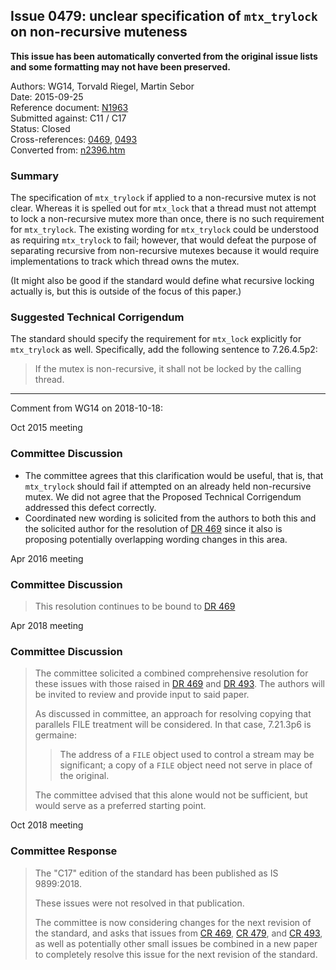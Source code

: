 ## Issue 0479: unclear specification of `mtx_trylock` on non-recursive muteness

**This issue has been automatically converted from the original issue lists and some formatting may not have been preserved.**

Authors: WG14, Torvald Riegel, Martin Sebor  
Date: 2015-09-25  
Reference document: [N1963](https://www.open-std.org/jtc1/sc22/wg14/www/docs/n1963.htm)  
Submitted against: C11 / C17  
Status: Closed  
Cross-references: [0469](../c11c17/issue0469.md), [0493](../c11c17/issue0493.md)  
Converted from: [n2396.htm](https://www.open-std.org/jtc1/sc22/wg14/www/docs/n2396.htm)

### Summary

The specification of `mtx_trylock` if applied to a non-recursive mutex is not
clear. Whereas it is spelled out for `mtx_lock` that a thread must not attempt
to lock a non-recursive mutex more than once, there is no such requirement for
`mtx_trylock`. The existing wording for `mtx_trylock` could be understood as
requiring `mtx_trylock` to fail; however, that would defeat the purpose of
separating recursive from non-recursive mutexes because it would require
implementations to track which thread owns the mutex.

(It might also be good if the standard would define what recursive locking
actually is, but this is outside of the focus of this paper.)

### Suggested Technical Corrigendum

The standard should specify the requirement for `mtx_lock` explicitly for
`mtx_trylock` as well. Specifically, add the following sentence to 7.26.4.5p2:

> If the mutex is non-recursive, it shall not be locked by the calling thread.

---

Comment from WG14 on 2018-10-18:

Oct 2015 meeting

### Committee Discussion

* The committee agrees that this clarification would be useful, that is, that `mtx_trylock` should fail if attempted on an already held non-recursive mutex. We did not agree that the Proposed Technical Corrigendum addressed this defect correctly.
* Coordinated new wording is solicited from the authors to both this and the solicited author for the resolution of [DR 469](../c11c17/issue0469.md) since it also is proposing potentially overlapping wording changes in this area.

Apr 2016 meeting

### Committee Discussion

> This resolution continues to be bound to [DR 469](../c11c17/issue0469.md)

Apr 2018 meeting

### Committee Discussion

> The committee solicited a combined comprehensive resolution for these issues
> with those raised in [DR 469](../c11c17/issue0469.md) and [DR 493](../c11c17/issue0493.md). The authors
> will be invited to review and provide input to said paper.
>
> As discussed in committee, an approach for resolving copying that parallels FILE
> treatment will be considered. In that case, 7.21.3p6 is germaine:
>
> > The address of a `FILE` object used to control a stream may be significant; a
> > copy of a `FILE` object need not serve in place of the original.
>
> The committee advised that this alone would not be sufficient, but would serve
> as a preferred starting point.

Oct 2018 meeting

### Committee Response

> The "C17" edition of the standard has been published as IS 9899:2018.
>
> These issues were not resolved in that publication.
>
> The committee is now considering changes for the next revision of the standard,
> and asks that issues from [CR 469](../c11c17/issue0469.md), [CR 479](../c11c17/issue0479.md), and [CR
> 493](../c11c17/issue0493.md), as well as potentially other small issues be combined in a new
> paper to completely resolve this issue for the next revision of the standard.
